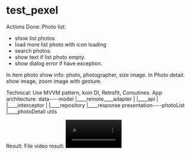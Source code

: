 # test_pexel

Actions Done: 
Photo list:
  - show list photos
  - load more list photo with icon loading
  - search photos.
  - show text if list photo empty.
  - show dialog error if have exception.
    
In item photo show info: photo, photographer, size image.
In Photo detail: show image, zoom image with gesture.

Technical:
 Use MVVM pattern, koin DI, Retrofit, Coroutines.
App architecture:
 data----model
    |____remote____adapter
    |         |____api
    |         |____interceptor
    |         |____repository
    |____response
 presentation----photoList
            |____photoDetail
 utils

 Result:
   File video result: 
  <video width="30%" controls>
    <source src="app/src/main/assets/result_pexel.mov" type="video/*">
  </video>
 
 
